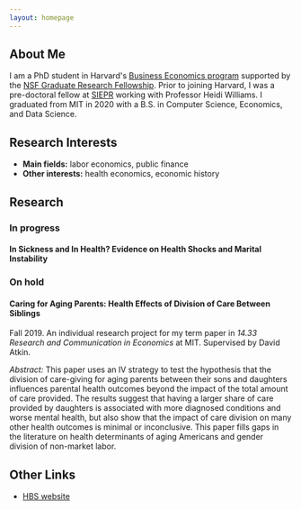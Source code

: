 ```yaml
---
layout: homepage
---
```


## About Me

I am a PhD student in Harvard's [Business Economics program](https://www.hbs.edu/doctoral/phd-programs/business-economics/Pages/default.aspx) supported by the [NSF Graduate Research Fellowship](https://www.nsfgrfp.org/). Prior to joining Harvard, I was a pre-doctoral fellow at [SIEPR](https://siepr.stanford.edu/programs/predoctoral-research-fellowship-opportunities) working with Professor Heidi Williams. I graduated from MIT in 2020 with a B.S. in Computer Science, Economics, and Data Science.

## Research Interests

- **Main fields:** labor economics, public finance
- **Other interests:** health economics, economic history

## Research


### In progress

#### In Sickness and In Health? Evidence on Health Shocks and Marital Instability

### On hold

#### Caring for Aging Parents: Health Effects of Division of Care Between Siblings

Fall 2019. An individual research project for my term paper in _14.33 Research and Communication in Economics_ at MIT. Supervised by David Atkin.


_Abstract:_ This paper uses an IV strategy to test the hypothesis that the division of care-giving for aging parents between their sons and daughters influences parental health outcomes beyond the impact of the total amount of care provided. The results suggest that having a larger share of care provided by daughters is associated with more diagnosed conditions and worse mental health, but also show that the impact of care division on many other health outcomes is minimal or inconclusive. This paper fills gaps in the
literature on health determinants of aging Americans and gender division of non-market labor.

## Other Links

- [HBS website](https://www.hbs.edu/faculty/Pages/profile.aspx?facId=1376206)
